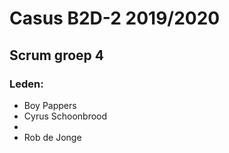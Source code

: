 # Casus B2D-2 2019/2020
## Scrum groep 4
### Leden:
* Boy Pappers
* Cyrus Schoonbrood 
*
* Rob de Jonge
